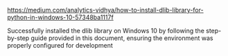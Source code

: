 https://medium.com/analytics-vidhya/how-to-install-dlib-library-for-python-in-windows-10-57348ba1117f

Successfully installed the dlib library on Windows 10 by following the step-by-step guide provided in this document, ensuring the environment was properly configured for development
